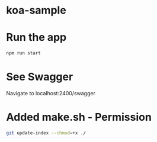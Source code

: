 # koa-sample

# Run the app

```bash
npm run start
```

# See Swagger
Navigate to localhost:2400/swagger


# Added make.sh - Permission

```bash
git update-index --chmod=+x ./
```